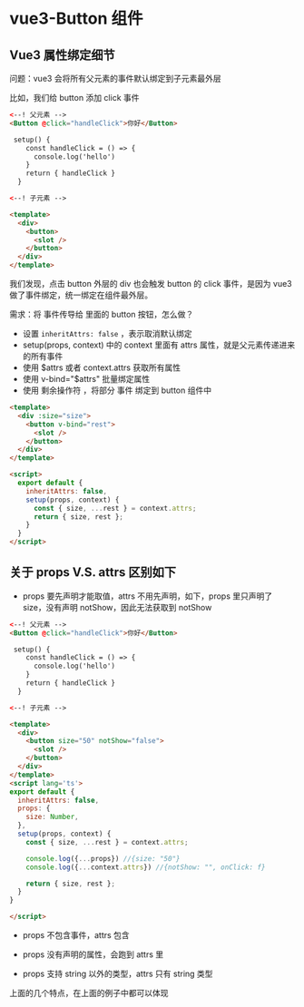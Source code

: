 # vue3-Button 组件

## Vue3 属性绑定细节

问题：vue3 会将所有父元素的事件默认绑定到子元素最外层

比如，我们给 button 添加  click 事件

```html
<--! 父元素 -->
<Button @click="handleClick">你好</Button>

 setup() {
    const handleClick = () => {
      console.log('hello')
    }
    return { handleClick }
  }

<--! 子元素 -->

<template>
  <div>
    <button>
      <slot />
    </button>
  </div>
</template>

```

我们发现，点击 button 外层的 div 也会触发 button 的 click 事件，是因为 vue3 做了事件绑定，统一绑定在组件最外层。

需求：将 事件传导给 里面的 button 按钮，怎么做？

- 设置 `inheritAttrs: false` ，表示取消默认绑定
- setup(props, context) 中的 context 里面有 attrs 属性，就是父元素传递进来的所有事件
- 使用 $attrs 或者 context.attrs 获取所有属性
- 使用 v-bind="$attrs" 批量绑定属性
- 使用 剩余操作符 ，将部分 事件 绑定到 button 组件中



```html
<template>
  <div :size="size">
    <button v-bind="rest">
      <slot />
    </button>
  </div>
</template>

<script>
  export default {
    inheritAttrs: false,
    setup(props, context) {
      const { size, ...rest } = context.attrs;
      return { size, rest };
    }
  }
</script>

```


## 关于 props V.S. attrs 区别如下

- props 要先声明才能取值，attrs 不用先声明，如下，props 里只声明了 size，没有声明 notShow，因此无法获取到 notShow

```html
<--! 父元素 -->
<Button @click="handleClick">你好</Button>

 setup() {
    const handleClick = () => {
      console.log('hello')
    }
    return { handleClick }
  }

<--! 子元素 -->

<template>
  <div>
    <button size="50" notShow="false">
      <slot />
    </button>
  </div>
</template>
<script lang='ts'>
export default {
  inheritAttrs: false,
  props: {
    size: Number,
  },
  setup(props, context) {
    const { size, ...rest } = context.attrs;

    console.log({...props}) //{size: "50"}
    console.log({...context.attrs}) //{notShow: "", onClick: f}

    return { size, rest };
  }
}

</script>
```

- props 不包含事件，attrs 包含

- props 没有声明的属性，会跑到 attrs 里

- props 支持 string 以外的类型，attrs 只有 string 类型

上面的几个特点，在上面的例子中都可以体现